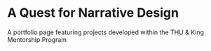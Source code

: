 # A Quest for Narrative Design

A portfolio page featuring projects developed within the THU & King Mentorship Program
